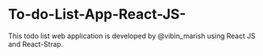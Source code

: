 # To-do-List-App-React-JS-
This todo list web application is developed by @vibin_marish using React JS and React-Strap.
